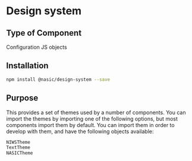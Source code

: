 # Design system

## Type of Component

Configuration JS objects

## Installation
```bash
npm install @nasic/design-system --save
```

## Purpose

This provides a set of themes used by a number of components. You can import the themes by importing one of the following options, but most components import them by default. You can import them in order to develop with them, and have the following objects available:

```javascript
NIWSTheme
TextTheme
NASICTheme
```